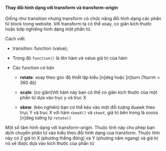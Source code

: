 #### Thay đổi hình dạng với transform và transform-origin 

Giống như transition nhưng transform có chức năng đổi hình dạng các phần tử block trong website. Với transform ta có thể xoay, co giãn kích thước hoặc bớp nghiêng hình dạng một phần tử. 

Cách viết 

- transition: function (value);

- Trong đó `function()` là tên hàm và value giá trị của hàm

- Các function cơ bản

	+ __rotate__: xoay theo góc độ thiết lập kiểu [n]deg hoặc [n]turn (1turrm = 360 độ)

	+ __scale__: (co giãn)Với hàm này bạn có thể co giãn kích thước của một phần tử dựa vào trục y và trục X

	+ __skew__: (kéo nghiên) bạn có thể kéo vào một đối tượng duawk theo trục Y và trục X với hàm `skewX()` và `skewY`, giá trị bên trong là sooss [n]deg tưởng tự `rotate()`

 Một số tâm hình dạng với transform-origin. Thuộc tính này cho phép bạn dịch chuyển phần tử vào kiểu theo đổi hình dạng của transform. Thuộc tính này có 2 giá trị X (phương thẳng đứng) và Y (phương nằm ngang) và giá trị nó sẽ được dựa vào kích thước của phần tử